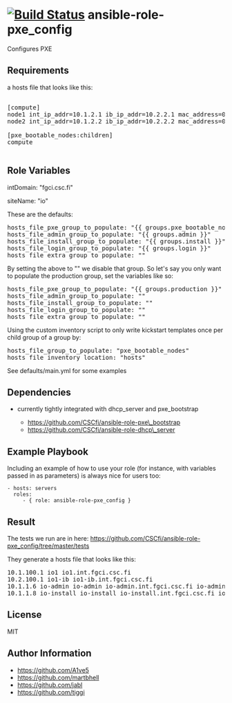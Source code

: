 [![Build Status](https://travis-ci.org/CSCfi/ansible-role-pxe_config.svg)](https://travis-ci.org/CSCfi/ansible-role-pxe_config)
ansible-role-pxe\_config
=========

Configures PXE

Requirements
------------

a hosts file that looks like this:

<pre>

[compute]
node1 int_ip_addr=10.1.2.1 ib_ip_addr=10.2.2.1 mac_address=00:11:22:33:44:55
node2 int_ip_addr=10.1.2.2 ib_ip_addr=10.2.2.2 mac_address=00:11:22:33:44:56

[pxe_bootable_nodes:children]
compute

</pre>

Role Variables
--------------

intDomain: "fgci.csc.fi"

siteName: "io"

These are the defaults:
<pre>
hosts_file_pxe_group_to_populate: "{{ groups.pxe_bootable_nodes }}"
hosts_file_admin_group_to_populate: "{{ groups.admin }}"
hosts_file_install_group_to_populate: "{{ groups.install }}"
hosts_file_login_group_to_populate: "{{ groups.login }}"
hosts_file_extra_group_to_populate: ""
</pre>

By setting the above to "" we disable that group. So let's say you only want to populate the production group, set the variables like so:

<pre>
hosts_file_pxe_group_to_populate: "{{ groups.production }}"
hosts_file_admin_group_to_populate: ""
hosts_file_install_group_to_populate: ""
hosts_file_login_group_to_populate: ""
hosts_file_extra_group_to_populate: ""
</pre>

Using the custom inventory script to only write kickstart templates once per child group of a group by:

<pre>
hosts_file_group_to_populate: "pxe_bootable_nodes"
hosts_file_inventory_location: "hosts"
</pre>



See defaults/main.yml for some examples

Dependencies
------------

   * currently tightly integrated with dhcp\_server and pxe\_bootstrap

      * https://github.com/CSCfi/ansible-role-pxe\_bootstrap
      * https://github.com/CSCfi/ansible-role-dhcp\_server



Example Playbook
----------------

Including an example of how to use your role (for instance, with variables passed in as parameters) is always nice for users too:

    - hosts: servers
      roles:
         - { role: ansible-role-pxe_config }


Result
------

The tests we run are in here: https://github.com/CSCfi/ansible-role-pxe_config/tree/master/tests

They generate a hosts file that looks like this:

<pre>
10.1.100.1 io1 io1.int.fgci.csc.fi
10.2.100.1 io1-ib io1-ib.int.fgci.csc.fi
10.1.1.6 io-admin io-admin io-admin.int.fgci.csc.fi io-admin.int.fgci.csc.fi
10.1.1.8 io-install io-install io-install.int.fgci.csc.fi io-install.int.fgci.csc.fi
</pre>



License
-------

MIT

Author Information
------------------
 - https://github.com/A1ve5
 - https://github.com/martbhell
 - https://github.com/jabl
 - https://github.com/tiggi
